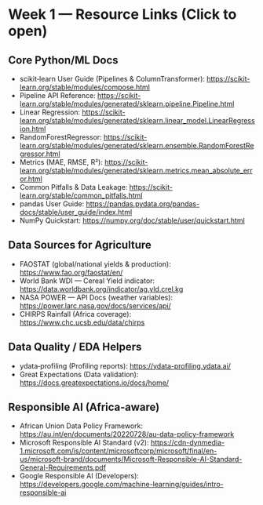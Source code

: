
# Week 1 — Resource Links (Click to open)

## Core Python/ML Docs
- scikit‑learn User Guide (Pipelines & ColumnTransformer): https://scikit-learn.org/stable/modules/compose.html
- Pipeline API Reference: https://scikit-learn.org/stable/modules/generated/sklearn.pipeline.Pipeline.html
- Linear Regression: https://scikit-learn.org/stable/modules/generated/sklearn.linear_model.LinearRegression.html
- RandomForestRegressor: https://scikit-learn.org/stable/modules/generated/sklearn.ensemble.RandomForestRegressor.html
- Metrics (MAE, RMSE, R²): https://scikit-learn.org/stable/modules/generated/sklearn.metrics.mean_absolute_error.html
- Common Pitfalls & Data Leakage: https://scikit-learn.org/stable/common_pitfalls.html
- pandas User Guide: https://pandas.pydata.org/pandas-docs/stable/user_guide/index.html
- NumPy Quickstart: https://numpy.org/doc/stable/user/quickstart.html

## Data Sources for Agriculture
- FAOSTAT (global/national yields & production): https://www.fao.org/faostat/en/
- World Bank WDI — Cereal Yield indicator: https://data.worldbank.org/indicator/ag.yld.crel.kg
- NASA POWER — API Docs (weather variables): https://power.larc.nasa.gov/docs/services/api/
- CHIRPS Rainfall (Africa coverage): https://www.chc.ucsb.edu/data/chirps

## Data Quality / EDA Helpers
- ydata‑profiling (Profiling reports): https://ydata-profiling.ydata.ai/
- Great Expectations (Data validation): https://docs.greatexpectations.io/docs/home/

## Responsible AI (Africa‑aware)
- African Union Data Policy Framework: https://au.int/en/documents/20220728/au-data-policy-framework
- Microsoft Responsible AI Standard (v2): https://cdn-dynmedia-1.microsoft.com/is/content/microsoftcorp/microsoft/final/en-us/microsoft-brand/documents/Microsoft-Responsible-AI-Standard-General-Requirements.pdf
- Google Responsible AI (Developers): https://developers.google.com/machine-learning/guides/intro-responsible-ai
